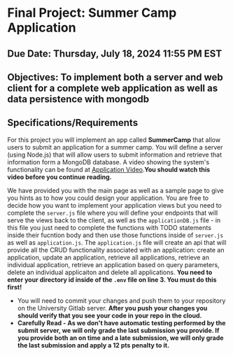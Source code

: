 # Final Project: Summer Camp Application

## Due Date: Thursday, July 18, 2024 11:55 PM EST
## Objectives: To implement both a server and web client for a complete web application as well as data persistence with mongodb

## Specifications/Requirements  

 For this project you will implement an app called <strong>SummerCamp</strong> that allow users to submit an application for a summer camp. You will define a server (using Node.js) that will allow users to submit information and retrieve that information form a MongoDB database. A video showing the system's functionality can be found at <a href="https://umd.hosted.panopto.com/Panopto/Pages/Viewer.aspx?id=240ec4ed-6258-41e4-a152-ae8a00fe04ce">Application Video</a>.<strong>You should watch this video before you continue reading.</strong>

 We have provided you with the main page as well as a sample page to give you hints as to how you could design your application. You are free to decide how you want to implement your application views but you need to complete the `server.js` file where you will define your endpoints that will serve the views back to the client, as well as the `applicationDB.js` file - in this file you just need to complete the functions with TODO statements inside their fucntion body and then use those functions inside of `server.js` as well as `application.js`.  The `application.js` file will create an api that will provide all the CRUD functionality associated with an application: create an application, update an application, retrieve all applications, retrieve an individual application, retrieve an application based on query parameters, delete an individual applicaiton and delete all applications.
 __You need to enter your directory id inside of the `.env` file on line 3. You must do this first!__

* You will need to commit your changes and push them to your repository on the University Gitlab server. __After you push your changes you should verify that you see your code in your repo in the cloud.__
*  __Carefully Read - As we don't have automatic testing performed by the submit server, we will only grade the last submission you provide. If you provide both an on time and a late submission, we will only grade the last submission and apply a 12 pts penalty to it.__
